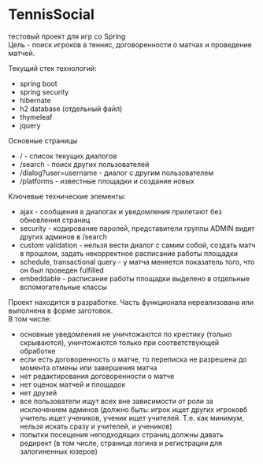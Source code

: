 ﻿# TennisSocial
тестовый проект для игр со Spring
<br>Цель - поиск игроков в теннис, договоренности о матчах и проведение матчей.

Текущий стек технологий:
* spring boot
* spring security
* hibernate
* h2 database (отдельный файл)
* thymeleaf
* jquery

Основные страницы
* / - список текущих диалогов
* /search - поиск других пользователей
* /dialog?user=username - диалог с другим пользователем
* /platforms - известные площадки и создание новых

Ключевые технические элементы:
- ajax - сообщения в диалогах и уведомления прилетают без обновления страниц
- seсurity - кодирование паролей, представители группы ADMIN видят других админов в /search
- custom validation - нельзя вести диалог с самим собой, создать матч в прошлом, задать некорректное расписание работы площадки
- schedule, transactional query - у матча меняется показатель того, что он был проведен fulfilled
- embeddable - расписание работы площадки выделено в отдельные вспомогательные классы

Проект находится в разработке. Часть функционала нереализована или выполнена в форме заготовок.
<br>В том числе:
- основные уведомления не уничтожаются по крестику (только скрываются), уничтожаются только при соответствующей обработке
- если есть договоренность о матче, то переписка не разрешена до момента отмены или завершения матча
- нет редактирования договоренности о матче
- нет оценок матчей и площадок
- нет друзей
- все пользователи ищут всех вне зависимости от роли за исключением админов (должно быть: игрок ищет других игроковб учитель ищет учеников,  ученик ищет учителей. Т.е. как минимум, нельзя искать сразу и учителей, и учеников)
- попытки посещения неподходящих страниц должны давать редирект (в том числе, страница логина и регистрации для залогиненных юзеров)